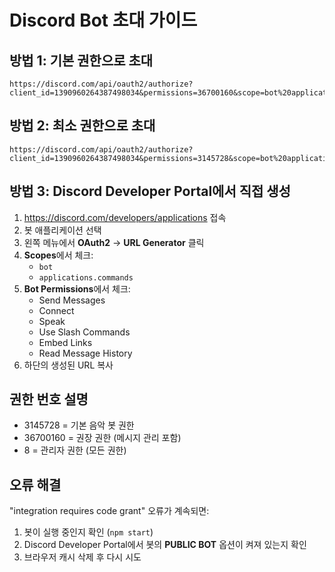 # Discord Bot 초대 가이드

## 방법 1: 기본 권한으로 초대
```
https://discord.com/api/oauth2/authorize?client_id=1390960264387498034&permissions=36700160&scope=bot%20applications.commands
```

## 방법 2: 최소 권한으로 초대
```
https://discord.com/api/oauth2/authorize?client_id=1390960264387498034&permissions=3145728&scope=bot%20applications.commands
```

## 방법 3: Discord Developer Portal에서 직접 생성

1. https://discord.com/developers/applications 접속
2. 봇 애플리케이션 선택
3. 왼쪽 메뉴에서 **OAuth2** → **URL Generator** 클릭
4. **Scopes**에서 체크:
   - `bot`
   - `applications.commands`
5. **Bot Permissions**에서 체크:
   - Send Messages
   - Connect
   - Speak
   - Use Slash Commands
   - Embed Links
   - Read Message History
6. 하단의 생성된 URL 복사

## 권한 번호 설명
- 3145728 = 기본 음악 봇 권한
- 36700160 = 권장 권한 (메시지 관리 포함)
- 8 = 관리자 권한 (모든 권한)

## 오류 해결
"integration requires code grant" 오류가 계속되면:
1. 봇이 실행 중인지 확인 (`npm start`)
2. Discord Developer Portal에서 봇의 **PUBLIC BOT** 옵션이 켜져 있는지 확인
3. 브라우저 캐시 삭제 후 다시 시도